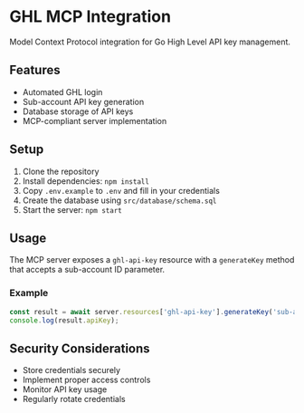 # GHL MCP Integration

Model Context Protocol integration for Go High Level API key management.

## Features

- Automated GHL login
- Sub-account API key generation
- Database storage of API keys
- MCP-compliant server implementation

## Setup

1. Clone the repository
2. Install dependencies: `npm install`
3. Copy `.env.example` to `.env` and fill in your credentials
4. Create the database using `src/database/schema.sql`
5. Start the server: `npm start`

## Usage

The MCP server exposes a `ghl-api-key` resource with a `generateKey` method that accepts a sub-account ID parameter.

### Example

```javascript
const result = await server.resources['ghl-api-key'].generateKey('sub-account-123');
console.log(result.apiKey);
```

## Security Considerations

- Store credentials securely
- Implement proper access controls
- Monitor API key usage
- Regularly rotate credentials